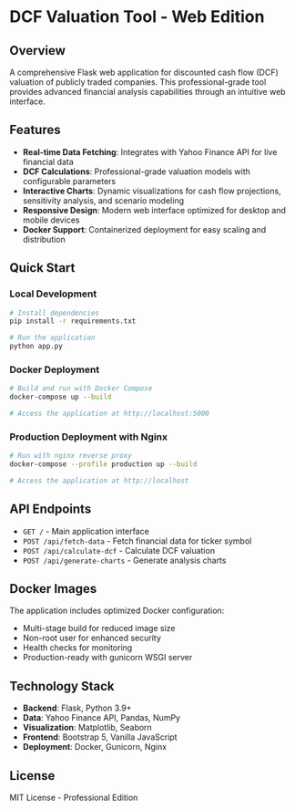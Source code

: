 # DCF Valuation Tool - Web Edition

## Overview
A comprehensive Flask web application for discounted cash flow (DCF) valuation of publicly traded companies. This professional-grade tool provides advanced financial analysis capabilities through an intuitive web interface.

## Features
- **Real-time Data Fetching**: Integrates with Yahoo Finance API for live financial data
- **DCF Calculations**: Professional-grade valuation models with configurable parameters
- **Interactive Charts**: Dynamic visualizations for cash flow projections, sensitivity analysis, and scenario modeling
- **Responsive Design**: Modern web interface optimized for desktop and mobile devices
- **Docker Support**: Containerized deployment for easy scaling and distribution

## Quick Start

### Local Development
```bash
# Install dependencies
pip install -r requirements.txt

# Run the application
python app.py
```

### Docker Deployment
```bash
# Build and run with Docker Compose
docker-compose up --build

# Access the application at http://localhost:5000
```

### Production Deployment with Nginx
```bash
# Run with nginx reverse proxy
docker-compose --profile production up --build

# Access the application at http://localhost
```

## API Endpoints
- `GET /` - Main application interface
- `POST /api/fetch-data` - Fetch financial data for ticker symbol
- `POST /api/calculate-dcf` - Calculate DCF valuation
- `POST /api/generate-charts` - Generate analysis charts

## Docker Images
The application includes optimized Docker configuration:
- Multi-stage build for reduced image size
- Non-root user for enhanced security
- Health checks for monitoring
- Production-ready with gunicorn WSGI server

## Technology Stack
- **Backend**: Flask, Python 3.9+
- **Data**: Yahoo Finance API, Pandas, NumPy
- **Visualization**: Matplotlib, Seaborn
- **Frontend**: Bootstrap 5, Vanilla JavaScript
- **Deployment**: Docker, Gunicorn, Nginx

## License
MIT License - Professional Edition
